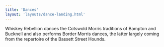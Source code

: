 ```yaml
---
title: 'Dances'
layout: 'layouts/dance-landing.html'
---
```


Whiskey Rebellion dances the Cotswold Morris traditions of Bampton and Bucknell and 
also performs Border Morris dances, the latter largely coming from the repertoire of
the Bassett Street Hounds.
